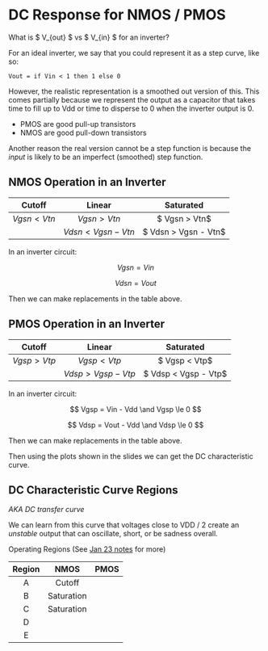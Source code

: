# DC Response for NMOS / PMOS

What is $ V_{out} $ vs $ V_{in} $ for an inverter?

For an ideal inverter, we say that you could represent it as a step curve, like so:

```
Vout = if Vin < 1 then 1 else 0
```

However, the realistic representation is a smoothed out version of this. This comes partially
because we represent the output as a capacitor that takes time to fill up to Vdd or time to
disperse to 0 when the inverter output is 0.

- PMOS are good pull-up transistors
- NMOS are good pull-down transistors

Another reason the real version cannot be a step function is because the _input_ is likely to
be an imperfect (smoothed) step function.

## NMOS Operation in an Inverter

|    Cutoff    |       Linear        |      Saturated       |
| :----------: | :-----------------: | :------------------: |
| $Vgsn < Vtn$ |    $Vgsn > Vtn$     |    $ Vgsn > Vtn$     |
|              | $Vdsn < Vgsn - Vtn$ | $ Vdsn > Vgsn - Vtn$ |

In an inverter circuit:

$$ Vgsn = Vin $$

$$ Vdsn = Vout $$

Then we can make replacements in the table above.

## PMOS Operation in an Inverter

|    Cutoff    |       Linear        |      Saturated       |
| :----------: | :-----------------: | :------------------: |
| $Vgsp > Vtp$ |    $Vgsp < Vtp$     |    $ Vgsp < Vtp$     |
|              | $Vdsp > Vgsp - Vtp$ | $ Vdsp < Vgsp - Vtp$ |

In an inverter circuit:

$$ Vgsp = Vin - Vdd \and Vgsp \le 0 $$

$$ Vdsp = Vout - Vdd \and Vdsp \le 0 $$

Then we can make replacements in the table above.

Then using the plots shown in the slides we can get the DC characteristic curve.

## DC Characteristic Curve Regions

_AKA DC transfer curve_

We can learn from this curve that voltages close to VDD / 2 create an _unstable_ output that
can oscillate, short, or be sadness overall.

Operating Regions (See [Jan 23 notes](./jan_23.md) for more)

| Region |    NMOS    | PMOS |
| :----: | :--------: | :--: |
|   A    |   Cutoff   |      |
|   B    | Saturation |      |
|   C    | Saturation |      |
|   D    |            |      |
|   E    |            |      |
